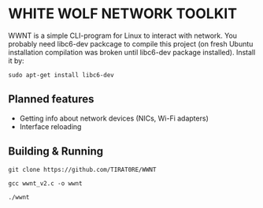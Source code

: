 # WHITE WOLF NETWORK TOOLKIT


WWNT is a simple CLI-program for Linux to interact with network.
You probably need libc6-dev packcage to compile this project (on fresh Ubuntu installation compilation was broken until libc6-dev package installed).
Install it by:
~~~
sudo apt-get install libc6-dev
~~~

## Planned features
* Getting info about network devices (NICs, Wi-Fi adapters)
* Interface reloading

## Building & Running

```
git clone https://github.com/TIRAT0RE/WWNT

gcc wwnt_v2.c -o wwnt

./wwnt
```
